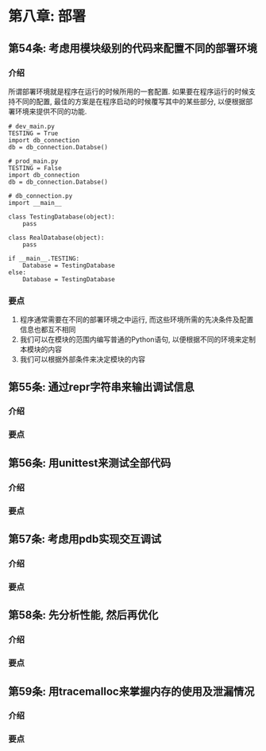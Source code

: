 # 第八章: 部署 #

## 第54条: 考虑用模块级别的代码来配置不同的部署环境 ##

### 介绍 ###

所谓部署环境就是程序在运行的时候所用的一套配置. 如果要在程序运行的时候支持不同的配置, 最佳的方案是在程序启动的时候覆写其中的某些部分, 以便根据部署环境来提供不同的功能.

```
# dev_main.py
TESTING = True
import db_connection
db = db_connection.Databse()

# prod_main.py
TESTING = False
import db_connection
db = db_connection.Databse()

# db_connection.py
import __main__

class TestingDatabase(object):
    pass
    
class RealDatabase(object):
    pass
    
if __main__.TESTING:
    Database = TestingDatabase
else:
    Database = TestingDatabase
```

### 要点 ###

1. 程序通常需要在不同的部署环境之中运行, 而这些环境所需的先决条件及配置信息也都互不相同
2. 我们可以在模块的范围内编写普通的Python语句, 以便根据不同的环境来定制本模块的内容
3. 我们可以根据外部条件来决定模块的内容

## 第55条: 通过repr字符串来输出调试信息 ##

### 介绍 ###

### 要点 ###

## 第56条: 用unittest来测试全部代码 ##

### 介绍 ###

### 要点 ###

## 第57条: 考虑用pdb实现交互调试 ##

### 介绍 ###

### 要点 ###

## 第58条: 先分析性能, 然后再优化 ##

### 介绍 ###

### 要点 ###

## 第59条: 用tracemalloc来掌握内存的使用及泄漏情况 ##

### 介绍 ###

### 要点 ###
